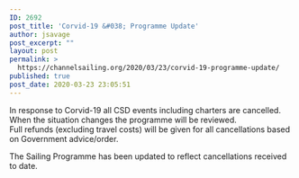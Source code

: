 ```yaml
---
ID: 2692
post_title: 'Corvid-19 &#038; Programme Update'
author: jsavage
post_excerpt: ""
layout: post
permalink: >
  https://channelsailing.org/2020/03/23/corvid-19-programme-update/
published: true
post_date: 2020-03-23 23:05:51
---
```

<!-- wp:paragraph -->
<p>In response to Corvid-19 all CSD events including charters are cancelled.   When the situation changes  the programme will be reviewed.  <br>Full refunds (excluding travel costs) will be given for all cancellations based on Government advice/order. </p>
<!-- /wp:paragraph -->

<!-- wp:paragraph -->
<p>The Sailing Programme has been updated to reflect cancellations received to date. </p>
<!-- /wp:paragraph -->

<!-- wp:image {"id":2698,"sizeSlug":"large"} -->
<figure class="wp-block-image size-large"><img src="https://channelsailing.org/wp-content/uploads/2020/05/image-1024x506.png" alt="" class="wp-image-2698"/></figure>
<!-- /wp:image -->